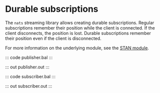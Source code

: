 # Durable subscriptions

The `nats` streaming library allows creating durable subscriptions.
Regular subscriptions remember
their position while the client is connected. If the client
disconnects, the position is lost. Durable subscriptions
remember their position even if the client is disconnected.

For more information on the underlying module, 
see the [STAN module](https://docs.central.ballerina.io/ballerinax/stan/latest).

::: code publisher.bal :::

::: out publisher.out :::

::: code subscriber.bal :::

::: out subscriber.out :::